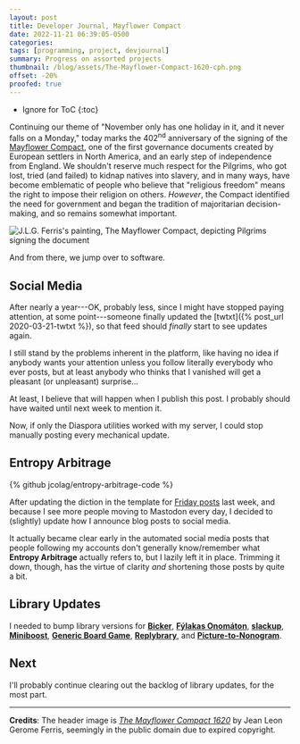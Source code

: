 ```yaml
---
layout: post
title: Developer Journal, Mayflower Compact
date: 2022-11-21 06:39:05-0500
categories:
tags: [programming, project, devjournal]
summary: Progress on assorted projects
thumbnail: /blog/assets/The-Mayflower-Compact-1620-cph.png
offset: -20%
proofed: true
---
```


* Ignore for ToC
{:toc}

Continuing our theme of "November only has one holiday in it, and it never falls on a Monday," today marks the 402<sup>nd</sup> anniversary of the signing of the [Mayflower Compact](https://en.wikipedia.org/wiki/Mayflower_Compact), one of the first governance documents created by European settlers in North America, and an early step of independence from England.  We shouldn't reserve much respect for the Pilgrims, who got lost, tried (and failed) to kidnap natives into slavery, and in many ways, have become emblematic of people who believe that "religious freedom" means the right to impose their religion on others.  *However*, the Compact identified the need for government and began the tradition of majoritarian decision-making, and so remains somewhat important.

![J.L.G. Ferris's painting, The Mayflower Compact, depicting Pilgrims signing the document](/blog/assets/The-Mayflower-Compact-1620-cph.png "Excuse me, but elementary school promised me buckles on hats, not a bunch of hippies and...maybe Conquistadors?")

And from there, we jump over to software.

## Social Media

After nearly a year---OK, probably less, since I might have stopped paying attention, at some point---someone finally updated the [twtxt]({% post_url 2020-03-21-twtxt %}), so that feed should *finally* start to see updates again.

I still stand by the problems inherent in the platform, like having no idea if anybody wants your attention unless you follow literally everybody who ever posts, but at least anybody who thinks that I vanished will get a pleasant (or unpleasant) surprise...

At least, I believe that will happen when I publish this post.  I probably should have waited until next week to mention it.

Now, if only the Diaspora utilities worked with my server, I could stop manually posting every mechanical update.

## Entropy Arbitrage

{% github jcolag/entropy-arbitrage-code %}

After updating the diction in the template for [Friday posts](/blog/tag/linkdump) last week, and because I see more people moving to Mastodon every day, I decided to (slightly) update how I announce blog posts to social media.

It actually became clear early in the automated social media posts that people following my accounts don't generally know/remember what **Entropy Arbitrage** actually refers to, but I lazily left it in place.  Trimming it down, though, has the virtue of clarity *and* shortening those posts by quite a bit.

## Library Updates

I needed to bump library versions for [**Bicker**](https://github.com/jcolag/Bicker), [**Fýlakas Onomáton**](https://github.com/jcolag/fylakas-onomaton), [**slackup**](https://github.com/jcolag/slackup), [**Miniboost**](https://github.com/jcolag/Miniboost), [**Generic Board Game**](https://github.com/jcolag/generic-board-game), [**Replybrary**](https://github.com/jcolag/library-twtterbot), and [**Picture-to-Nonogram**](https://github.com/jcolag/picture-nonogram).

## Next

I'll probably continue clearing out the backlog of library updates, for the most part.

* * *

**Credits**:  The header image is [*The Mayflower Compact 1620*](https://loc.gov/pictures/resource/cph.3g07155/) by Jean Leon Gerome Ferris, seemingly in the public domain due to expired copyright.
